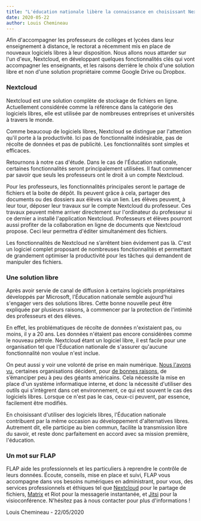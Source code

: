 ```yaml
---
title: "L'éducation nationale libère la connaissance en choisissant Nextcloud."
date: 2020-05-22
author: Louis Chemineau
---
```


Afin d'accompagner les professeurs de collèges et lycées dans leur enseignement à distance, le rectorat a récemment mis en place de nouveaux logiciels libres à leur disposition. Nous allons nous attarder sur l'un d'eux, Nextcloud, en développant quelques fonctionnalités clés qui vont accompagner les enseignants, et les raisons derrière le choix d'une solution libre et non d'une solution propriétaire comme Google Drive ou Dropbox.

### Nextcloud

Nextcloud est une solution complète de stockage de fichiers en ligne. Actuellement considérée comme la référence dans la catégorie des logiciels libres, elle est utilisée par de nombreuses entreprises et universités à travers le monde.

Comme beaucoup de logiciels libres, Nextcloud se distingue par l'attention qu'il porte à la productivité. Ici pas de fonctionnalité indésirable, pas de récolte de données et pas de publicité. Les fonctionnalités sont simples et efficaces.

Retournons à notre cas d'étude. Dans le cas de l'Éducation nationale, certaines fonctionnalités seront principalement utilisées. Il faut commencer par savoir que seuls les professeurs ont le droit à un compte Nextcloud.

Pour les professeurs, les fonctionnalités principales seront le partage de fichiers et la boite de dépôt. Ils peuvent grâce à cela, partager des documents ou des dossiers aux élèves via un lien. Les élèves peuvent, à leur tour, déposer leur travaux sur le compte Nextcloud du professeur. Ces travaux peuvent même arriver directement sur l'ordinateur du professeur si ce dernier a installé l'application Nextcloud. Professeurs et élèves pourront aussi profiter de la collaboration en ligne de documents que Nextcloud propose. Ceci leur permettra d'éditer simultanément des fichiers.

Les fonctionnalités de Nextcloud ne s’arrêtent bien évidement pas là. C'est un logiciel complet proposant de nombreuses fonctionnalités et permettant de grandement optimiser la productivité pour les tâches qui demandent de manipuler des fichiers.

### Une solution libre

Après avoir servie de canal de diffusion à certains logiciels propriétaires développés par Microsoft, l'Éducation nationale semble aujourd'hui s'engager vers des solutions libres. Cette bonne nouvelle peut être expliquée par plusieurs raisons, à commencer par la protection de l'intimité des professeurs et des élèves.

En effet, les problématiques de récolte de données n'existaient pas, ou moins, il y a 20 ans. Les données n'étaient pas encore considérées comme le nouveau pétrole. Nextcloud étant un logiciel libre, il est facile pour une organisation tel que l'Éducation nationale de s'assurer qu'aucune fonctionnalité non voulue n'est inclue.

On peut aussi y voir une volonté de prise en main numérique. [Nous l'avons vu](https://www.flap.cloud/blog/matrix-un-protocole-pour-les-gouverner-tous), certaines organisations décident, pour [de bonnes raisons](https://www.flap.cloud/blog/problematiques-geants-numeriques), de s’émanciper peu à peu des géants américains. Cela nécessite la mise en place d'un système informatique interne, et donc la nécessité d'utiliser des outils qui s'intègrent dans cet environnement, ce qui est souvent le cas des logiciels libres. Lorsque ce n'est pas le cas, ceux-ci peuvent, par essence, facilement être modifiés.

En choisissant d'utiliser des logiciels libres, l'Éducation nationale contribuent par la même occasion au développement d'alternatives libres. Autrement dit, elle participe au bien commun, facilite la transmission libre du savoir, et reste donc parfaitement en accord avec sa mission première, l'éducation.

### Un mot sur FLAP

FLAP aide les professionnels et les particuliers à reprendre le contrôle de leurs données.
Écoute, conseils, mise en place et suivi, FLAP vous accompagne dans vos besoins numériques en administrant, pour vous, des services professionnels et éthiques tel que [Nextcloud](https://nextcloud.com) pour le partage de fichiers, [Matrix](https://matrix.org) et Riot pour la messagerie instantanée, et [Jitsi](https://jitsi.org) pour la visioconférence.
N'hésitez pas à nous contacter pour plus d'informations !

Louis Chemineau - 22/05/2020
